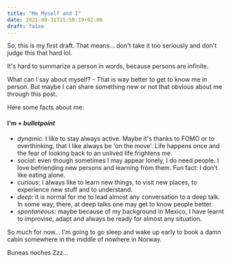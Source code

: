 ```yaml
---
title: "Me Myself and I"
date: 2021-08-31T15:50:19+02:00
draft: false
---
```


So, this is my first draft. That means... don't take it too seriously and don't judge this that hard lol.

It's hard to summarize a person in words, because persons are infinite.

What can I say about myself? - That is way better to get to know me in person. But maybe I can share something new or not that obvious about me through this post.

Here some facts about me:

#### I'm + _bulletpoint_

- *dynamic*: I like to stay always active. Maybe it's thanks to FOMO or to overthinking, that I like always be 'on the move'. Life happens once and the fear of looking back to an unlived life frightens me.
- *social*: even though sometimes I may appear lonely, I do need people. I love befriending new persons and learning from them. Fun fact: I don't like eating alone.
- *curious*: I always like to learn new things, to visit new places, to experience new stuff and to understand. 
- *deep*: it is normal for me to lead almost any conversation to a deep talk. In some way, there, at deep talks one may get to know people better.
- *spontaneous*: maybe because of my background in Mexico, I have learnt to improvise, adapt and always be ready for almost any situation.

So much for now... I'm going to go sleep and wake up early to book a damn cabin somewhere in the middle of nowhere in Norway. 

Buneas noches Zzz...
